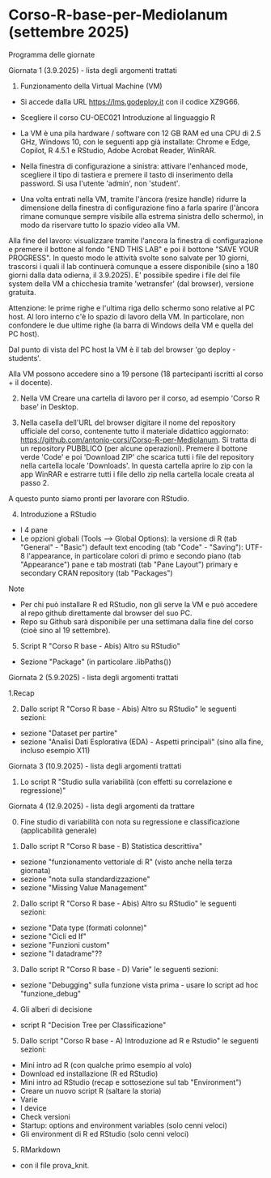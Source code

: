 # Corso-R-base-per-Mediolanum (settembre 2025)
Programma delle giornate

Giornata 1 (3.9.2025) - lista degli argomenti trattati

1. Funzionamento della Virtual Machine (VM)

- Si accede dalla URL https://lms.godeploy.it con il codice XZ9G66.

- Scegliere il corso CU-OEC021 Introduzione al linguaggio R

- La VM è una pila hardware / software con 12 GB RAM ed una CPU di 2.5 GHz, Windows 10, con le seguenti app già installate: Chrome e Edge, Copilot, R 4.5.1 e RStudio, Adobe Acrobat Reader, WinRAR.

- Nella finestra di configurazione a sinistra: attivare l'enhanced mode, scegliere il tipo di tastiera e premere il tasto di inserimento della password. Si usa l'utente 'admin', non 'student'.

- Una volta entrati nella VM, tramite l'àncora (resize handle) ridurre la dimensione della finestra di configurazione fino a farla sparire (l'àncora rimane comunque sempre visibile alla estrema sinistra dello schermo), in modo da riservare tutto lo spazio video alla VM.

Alla fine del lavoro: visualizzare tramite l'ancora la finestra di configurazione e premere il bottone al fondo "END THIS LAB" e poi il bottone "SAVE YOUR PROGRESS". In questo modo le attività svolte sono salvate per 10 giorni, trascorsi i quali il lab continuerà comunque a essere disponibile  (sino a 180 giorni dalla data odierna, il 3.9.2025).
E' possibile spedire i file del file system della VM a chicchesia tramite 'wetransfer' (dal browser), versione gratuita.

Attenzione: le prime righe e l'ultima riga dello schermo sono relative al PC host. Al loro interno c'è lo spazio di lavoro della VM. In particolare, non confondere le due ultime righe (la barra di Windows della VM e quella del PC host).

Dal punto di vista del PC host la VM è il tab del browser 'go deploy - students'.

Alla VM possono accedere sino a 19 persone (18 partecipanti iscritti al corso + il docente).

2. Nella VM Creare una cartella di lavoro per il corso, ad esempio 'Corso R base' in Desktop.

3. Nella casella dell'URL del browser digitare il nome del repository ufficiale del corso, contenente tutto il materiale didattico aggiornato: https://github.com/antonio-corsi/Corso-R-per-Mediolanum. Si tratta di un repository PUBBLICO (per alcune operazioni). Premere il bottone verde 'Code' e poi 'Download ZIP' che scarica tutti i file del repository nella cartella locale 'Downloads'.
In questa cartella aprire lo zip con la app WinRAR e estrarre tutti i file dello zip nella cartella locale creata al passo 2.

A questo punto siamo pronti per lavorare con RStudio.

4. Introduzione a RStudio
- I 4 pane
- Le opzioni globali (Tools --> Global Options): 
  la versione di R (tab "General" - "Basic")
  default text encoding (tab "Code" - "Saving"): UTF-8
  l'appearance, in particolare colori di primo e secondo piano (tab "Appearance")
  pane e tab mostrati (tab "Pane Layout")
  primary e secondary CRAN repository (tab "Packages")

Note
- Per chi può installare R ed RStudio, non gli serve la VM e può accedere al repo github direttamente dal browser del suo PC.
- Repo su Github sarà disponibile per una settimana dalla fine del corso (cioè sino al 19 settembre).

5. Script R "Corso R base - Abis) Altro su RStudio"
- Sezione "Package" (in particolare .libPaths())

Giornata 2 (5.9.2025) - lista degli argomenti trattati

1.Recap

2. Dallo script R "Corso R base - Abis) Altro su RStudio" le seguenti sezioni:
- sezione "Dataset per partire"
- sezione "Analisi Dati Esplorativa (EDA) - Aspetti principali" (sino alla fine, incluso esempio X11)

Giornata 3 (10.9.2025) - lista degli argomenti trattati 
1. Lo script R "Studio sulla variabilità (con effetti su correlazione e regressione)" 

Giornata 4 (12.9.2025) - lista degli argomenti da trattare

0. Fine studio di variabilità con nota su regressione e classificazione (applicabilità generale)

1. Dallo script R "Corso R base - B) Statistica descrittiva"
- sezione "funzionamento vettoriale di R" (visto anche nella terza giornata)
- sezione "nota sulla standardizzazione"
- sezione "Missing Value Management"

2. Dallo script R "Corso R base - Abis) Altro su RStudio" le seguenti sezioni:
- sezione "Data type (formati colonne)"
- sezione "Cicli ed If"
- sezione "Funzioni custom"
- sezione "I datadrame"??

3. Dallo script R "Corso R base - D) Varie" le seguenti sezioni:
- sezione "Debugging" sulla funzione vista prima - usare lo script ad hoc "funzione_debug"

4. Gli alberi di decisione 
- script R "Decision Tree per Classificazione"

5. Dallo script "Corso R base - A) Introduzione ad R e Rstudio" le seguenti sezioni:
- Mini intro ad R (con qualche primo esempio al volo)
- Download ed installazione (R ed RStudio) 
- Mini intro ad RStudio (recap e sottosezione sul tab "Environment")
- Creare un nuovo script R (saltare la storia)
- Varie
- I device
- Check versioni
- Startup: options and environment variables (solo cenni veloci)
- Gli environment di R ed RStudio (solo cenni veloci)

5. RMarkdown
- con il file prova_knit.
